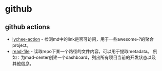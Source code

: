 # github

## github actions

- [lychee-action](https://github.com/lycheeverse/lychee-action) - 检测md中的link是否可访问，用于一些awesome-?的聚合project。
- [read-file](https://github.com/marketplace/actions/read-file) - 读取repo下某一个路径的文件内容，可以用于提取metadata。
例如：为mad-center创建一个dashboard，列出所有项目当前的开发状态以及其他信息。 


